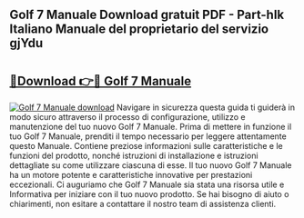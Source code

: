 ## Golf 7 Manuale Download gratuit PDF - Part-hIk Italiano Manuale del proprietario del servizio gjYdu

# <h2><a href="http://dfg0l0.blite.top/?on=Golf+7+Manuale">🔗Download 👉🔴 Golf 7 Manuale</a></h2>

[![Golf 7 Manuale download](https://i.imgur.com/lujVjoI.png)](http://dfg0l0.blite.top/?on=Golf+7+Manuale)
Navigare in sicurezza questa guida ti guiderà in modo sicuro attraverso il processo di configurazione, utilizzo e manutenzione del tuo nuovo Golf 7 Manuale. Prima di mettere in funzione il tuo Golf 7 Manuale, prenditi il tempo necessario per leggere attentamente questo Manuale. Contiene preziose informazioni sulle caratteristiche e le funzioni del prodotto, nonché istruzioni di installazione e istruzioni dettagliate su come utilizzare ciascuna di esse. Il tuo nuovo Golf 7 Manuale ha un motore potente e caratteristiche innovative per prestazioni eccezionali. Ci auguriamo che Golf 7 Manuale sia stata una risorsa utile e Informativa per iniziare con il tuo nuovo prodotto. Se hai bisogno di aiuto o chiarimenti, non esitare a contattare il nostro team di assistenza clienti.
